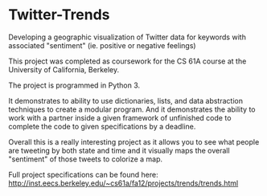 Twitter-Trends
==============

Developing a geographic visualization of Twitter data for keywords with associated "sentiment" (ie. positive or negative feelings)

This project was completed as coursework for the CS 61A course at the University of California, Berkeley. 

The project is programmed in Python 3.

It demonstrates to ability to use dictionaries, lists, and data abstraction techniques to create a modular program. And it demonstrates the ability to work with a partner inside a given framework of unfinished code to complete the code to given specifications by a deadline. 

Overall this is a really interesting project as it allows you to see what people are tweeting by both state and time and it visually maps the overall "sentiment" of those tweets to colorize a map. 

Full project specifications can be found here: 
http://inst.eecs.berkeley.edu/~cs61a/fa12/projects/trends/trends.html
